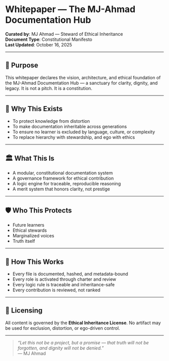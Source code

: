 # Whitepaper — The MJ-Ahmad Documentation Hub

**Curated by**: MJ Ahmad — Steward of Ethical Inheritance  
**Document Type**: Constitutional Manifesto  
**Last Updated**: October 16, 2025

---

## 🧭 Purpose

This whitepaper declares the vision, architecture, and ethical foundation of the MJ-Ahmad Documentation Hub — a sanctuary for clarity, dignity, and legacy. It is not a pitch. It is a constitution.

---

## 🧠 Why This Exists

- To protect knowledge from distortion  
- To make documentation inheritable across generations  
- To ensure no learner is excluded by language, culture, or complexity  
- To replace hierarchy with stewardship, and ego with ethics

---

## 🏛️ What This Is

- A modular, constitutional documentation system  
- A governance framework for ethical contribution  
- A logic engine for traceable, reproducible reasoning  
- A merit system that honors clarity, not prestige

---

## 🛡️ Who This Protects

- Future learners  
- Ethical stewards  
- Marginalized voices  
- Truth itself

---

## 🧬 How This Works

- Every file is documented, hashed, and metadata-bound  
- Every role is activated through charter and review  
- Every logic rule is traceable and inheritance-safe  
- Every contribution is reviewed, not ranked

---

## 🔐 Licensing

All content is governed by the **Ethical Inheritance License**. No artifact may be used for exclusion, distortion, or ego-driven control.

---

> _“Let this not be a project, but a promise — that truth will not be forgotten, and dignity will not be denied.”_  
> — MJ Ahmad


